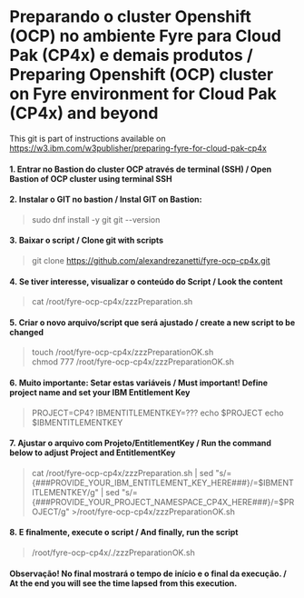 # Preparando o cluster Openshift (OCP) no ambiente Fyre para Cloud Pak (CP4x) e demais produtos / Preparing  Openshift (OCP) cluster on Fyre environment for Cloud Pak (CP4x) and beyond

This git is part of  instructions available on https://w3.ibm.com/w3publisher/preparing-fyre-for-cloud-pak-cp4x

#### 1. Entrar no Bastion do cluster OCP através de terminal (SSH) / Open Bastion of OCP cluster using terminal SSH

#### 2. Instalar o GIT no bastion / Instal GIT on Bastion:
> sudo dnf install -y git
> git --version

#### 3. Baixar o script / Clone git with scripts
> git clone https://github.com/alexandrezanetti/fyre-ocp-cp4x.git

#### 4. Se tiver interesse, visualizar o conteúdo do Script / Look the content
> cat /root/fyre-ocp-cp4x/zzzPreparation.sh

#### 5. Criar o novo arquivo/script que será ajustado / create a new script to be changed
> touch /root/fyre-ocp-cp4x/zzzPreparationOK.sh
> chmod 777 /root/fyre-ocp-cp4x/zzzPreparationOK.sh

#### 6. Muito importante: Setar estas variáveis / Must important! Define project name and set your IBM Entitlement Key
> PROJECT=CP4?
> IBMENTITLEMENTKEY=???
> echo $PROJECT
> echo $IBMENTITLEMENTKEY

#### 7. Ajustar o arquivo com Projeto/EntitlementKey / Run the command below to adjust Project and EntitlementKey
> cat /root/fyre-ocp-cp4x/zzzPreparation.sh | sed "s/={###PROVIDE_YOUR_IBM_ENTITLEMENT_KEY_HERE###}/=$IBMENTITLEMENTKEY/g" | sed "s/={###PROVIDE_YOUR_PROJECT_NAMESPACE_CP4X_HERE###}/=$PROJECT/g" >/root/fyre-ocp-cp4x/zzzPreparationOK.sh

#### 8. E finalmente, execute o script / And finally, run the script
> /root/fyre-ocp-cp4x/./zzzPreparationOK.sh

#### Observação! No final mostrará o tempo de início e o final da execução. / At the end you will see the time lapsed from this execution.

